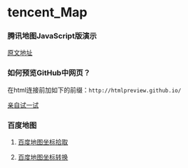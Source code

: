 # tencent_Map

### 腾讯地图JavaScript版演示

[原文地址](http://lbs.qq.com/javascript_v2/demo.html)

### 如何预览GitHub中网页？

在html连接前加如下的前缀：`http://htmlpreview.github.io/`

[亲自试一试](http://htmlpreview.github.io/?https://github.com/f981545521/tencent_Map/blob/master/鼠标移动获取中心坐标.html)

### 百度地图

1. [百度地图坐标拾取](http://api.map.baidu.com/lbsapi/getpoint/index.html)

2. [百度地图坐标转换](http://lbsyun.baidu.com/jsdemo.htm#a5_1)
